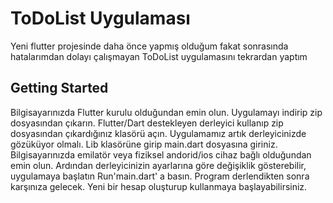 # ToDoList Uygulaması

Yeni flutter projesinde daha önce yapmış olduğum fakat sonrasında hatalarımdan dolayı çalışmayan ToDoList uygulamasını tekrardan yaptım

## Getting Started

Bilgisayarınızda Flutter kurulu olduğundan emin olun.
Uygulamayı indirip zip dosyasından çıkarın.
Flutter/Dart destekleyen derleyici kullanıp zip dosyasından çıkardığınız klasörü açın.
Uygulamamız artık derleyicinizde gözüküyor olmalı.
Lib klasörüne girip main.dart dosyasına giriniz.
Bilgisayarınızda emilatör veya fiziksel andorid/ios cihaz bağlı olduğundan emin olun.
Ardından derleyicinizin ayarlarına göre değişiklik gösterebilir, uygulamaya başlatın Run'main.dart' a basın.
Program derlendikten sonra karşınıza gelecek.
Yeni bir hesap oluşturup kullanmaya başlayabilirsiniz.
